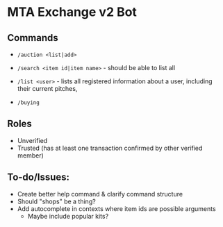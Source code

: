 # MTA Exchange v2 Bot

## Commands

- `/auction <list|add>`

- `/search <item id|item name>` - should be able to list all

- `/list <user>` - lists all registered information about a user, including their current pitches, 

- `/buying`

## Roles

- Unverified
- Trusted (has at least one transaction confirmed by other verified member)

## To-do/Issues:

- Create better help command & clarify command structure
- Should "shops" be a thing?
- Add autocomplete in contexts where item ids are possible arguments
  - Maybe include popular kits?
